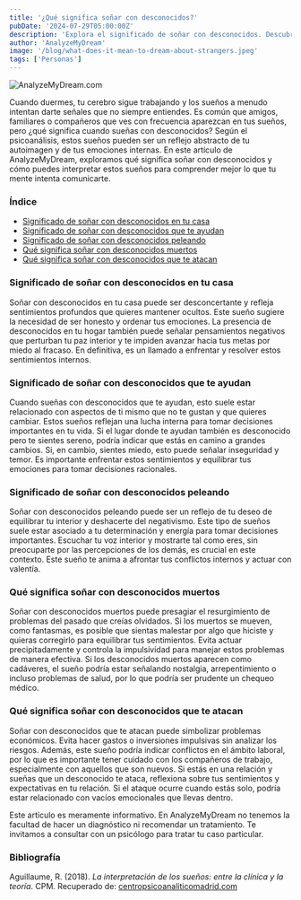 ```yaml
---
title: '¿Qué significa soñar con desconocidos?'
pubDate: '2024-07-29T05:00:00Z'
description: 'Explora el significado de soñar con desconocidos. Descubre cómo estos sueños reflejan aspectos de tu propio ser y qué señales pueden estar enviándote.'
author: 'AnalyzeMyDream'
image: '/blog/what-does-it-mean-to-dream-about-strangers.jpeg'
tags: ['Personas']
---
```


![AnalyzeMyDream.com](/blog/what-does-it-mean-to-dream-about-strangers.jpeg)

Cuando duermes, tu cerebro sigue trabajando y los sueños a menudo intentan darte señales que no siempre entiendes. Es común que amigos, familiares o compañeros que ves con frecuencia aparezcan en tus sueños, pero ¿qué significa cuando sueñas con desconocidos? Según el psicoanálisis, estos sueños pueden ser un reflejo abstracto de tu autoimagen y de tus emociones internas. En este artículo de AnalyzeMyDream, exploramos qué significa soñar con desconocidos y cómo puedes interpretar estos sueños para comprender mejor lo que tu mente intenta comunicarte.

### Índice

- [Significado de soñar con desconocidos en tu casa](#significado-de-soñar-con-desconocidos-en-tu-casa)
- [Significado de soñar con desconocidos que te ayudan](#significado-de-soñar-con-desconocidos-que-te-ayudan)
- [Significado de soñar con desconocidos peleando](#significado-de-soñar-con-desconocidos-peleando)
- [Qué significa soñar con desconocidos muertos](#que-significa-soñar-con-desconocidos-muertos)
- [Qué significa soñar con desconocidos que te atacan](#que-significa-soñar-con-desconocidos-que-te-atacan)

### Significado de soñar con desconocidos en tu casa

Soñar con desconocidos en tu casa puede ser desconcertante y refleja sentimientos profundos que quieres mantener ocultos. Este sueño sugiere la necesidad de ser honesto y ordenar tus emociones. La presencia de desconocidos en tu hogar también puede señalar pensamientos negativos que perturban tu paz interior y te impiden avanzar hacia tus metas por miedo al fracaso. En definitiva, es un llamado a enfrentar y resolver estos sentimientos internos.

### Significado de soñar con desconocidos que te ayudan

Cuando sueñas con desconocidos que te ayudan, esto suele estar relacionado con aspectos de ti mismo que no te gustan y que quieres cambiar. Estos sueños reflejan una lucha interna para tomar decisiones importantes en tu vida. Si el lugar donde te ayudan también es desconocido pero te sientes sereno, podría indicar que estás en camino a grandes cambios. Si, en cambio, sientes miedo, esto puede señalar inseguridad y temor. Es importante enfrentar estos sentimientos y equilibrar tus emociones para tomar decisiones racionales.

### Significado de soñar con desconocidos peleando

Soñar con desconocidos peleando puede ser un reflejo de tu deseo de equilibrar tu interior y deshacerte del negativismo. Este tipo de sueños suele estar asociado a tu determinación y energía para tomar decisiones importantes. Escuchar tu voz interior y mostrarte tal como eres, sin preocuparte por las percepciones de los demás, es crucial en este contexto. Este sueño te anima a afrontar tus conflictos internos y actuar con valentía.

### Qué significa soñar con desconocidos muertos

Soñar con desconocidos muertos puede presagiar el resurgimiento de problemas del pasado que creías olvidados. Si los muertos se mueven, como fantasmas, es posible que sientas malestar por algo que hiciste y quieras corregirlo para equilibrar tus sentimientos. Evita actuar precipitadamente y controla la impulsividad para manejar estos problemas de manera efectiva. Si los desconocidos muertos aparecen como cadáveres, el sueño podría estar señalando nostalgia, arrepentimiento o incluso problemas de salud, por lo que podría ser prudente un chequeo médico.

### Qué significa soñar con desconocidos que te atacan

Soñar con desconocidos que te atacan puede simbolizar problemas económicos. Evita hacer gastos o inversiones impulsivas sin analizar los riesgos. Además, este sueño podría indicar conflictos en el ámbito laboral, por lo que es importante tener cuidado con los compañeros de trabajo, especialmente con aquellos que son nuevos. Si estás en una relación y sueñas que un desconocido te ataca, reflexiona sobre tus sentimientos y expectativas en tu relación. Si el ataque ocurre cuando estás solo, podría estar relacionado con vacíos emocionales que llevas dentro.

Este artículo es meramente informativo. En AnalyzeMyDream no tenemos la facultad de hacer un diagnóstico ni recomendar un tratamiento. Te invitamos a consultar con un psicólogo para tratar tu caso particular.

### Bibliografía

Aguillaume, R. (2018). *La interpretación de los sueños: entre la clínica y la teoría*. CPM. Recuperado de: [centropsicoanaliticomadrid.com](https://www.centropsicoanaliticomadrid.com/publicaciones/revista/numero-15/la-interpretacion-de-los-suenos-entre-la-clinica-y-la-teoria/)